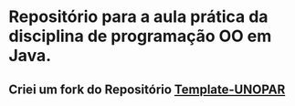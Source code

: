 <h1>Repositório para a aula prática da disciplina de programação OO em Java.  </h1>

<h2>Criei um fork do Repositório <a href="https://github.com/OgliariNatan/Template-UNOPAR">Template-UNOPAR</a>  </h2>
